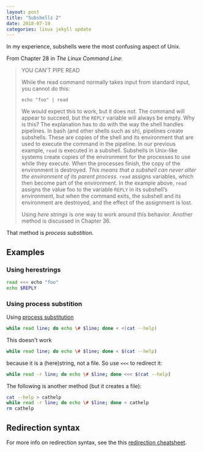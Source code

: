 ```yaml
---
layout: post
title: "Subshells 2"
date: 2018-07-19
categories: linux jekyll update 
---
```


In my experience, subshells were the most confusing aspect of Unix. 


From Chapter 28 in *The Linux Command Line*:


> YOU CAN’T PIPE READ
> 
> While the read command normally takes input from standard input, you cannot do this:
> ```
> echo "foo" | read
> ```
> We would expect this to work, but it does not. The command will appear to succeed, but the `REPLY` variable will always be empty. Why is this? The explanation has to do with the way the shell handles pipelines. In bash (and other shells such as sh), pipelines create subshells. These are copies of the shell and its environment that are used to execute the command in the pipeline. In our previous example, `read` is executed in a subshell. Subshells in Unix-like systems create copies of the environment for the processes to use while they execute. When the processes finish, the copy of the environment is destroyed. *This means that a subshell can never alter the environment of its parent process*. `read` assigns variables, which then become part of the environment. In the example above, `read` assigns the value foo to the variable `REPLY` in its subshell’s environment, but when the command exits, the subshell and its environment are destroyed, and the effect of the assignment is lost.
> 
> Using *here strings* is one way to work around this behavior. Another method is discussed in Chapter 36.


That method is *process substition*. 

## Examples

### Using herestrings

``` bash
read <<< echo "foo"
echo $REPLY
```
### Using process substition

Using [process substitution](https://www.learnshell.org/en/Process_Substitution)
``` bash
while read line; do echo \# $line; done < <(cat --help)
```
This doesn't work

``` bash
while read line; do echo \# $line; done < $(cat --help)
```
because it is a (here)string, not a file. So use `<<<` to redirect it:

``` bash
while read -r line; do echo \# $line; done <<< $(cat --help)
```
The following is another method (but it creates a file):

``` bash
cat --help > cathelp
while read -r line; do echo \# $line; done < cathelp
rm cathelp
```
 
## Redirection syntax 

For more info on redirection syntax, see the this [redirection cheatsheet](https://catonmat.net/ftp/bash-redirections-cheat-sheet.pdf).


